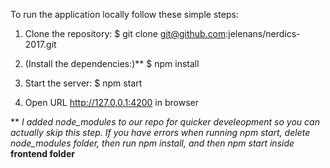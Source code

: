 To run the application locally follow these simple steps:

1. Clone the repository: $ git clone git@github.com:jelenans/nerdics-2017.git

2. (Install the dependencies:)** $ npm install

3. Start the server: $ npm start

4. Open URL http://127.0.0.1:4200 in browser

** *I added node_modules to our repo for quicker develeopment so you can actually skip this step.* *If you have errors when running npm start, delete node_modules folder, then run npm install, and then npm start inside* **frontend folder**
